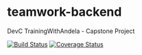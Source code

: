 # teamwork-backend
DevC TrainingWithAndela - Capstone Project

[![Build Status](https://travis-ci.com/francisetim/teamwork-backend.png?branch=ch-setup-travis-ci-25)](https://travis-ci.com/francisetim/teamwork-backend)        [![Coverage Status](https://coveralls.io/repos/github/francisetim/teamwork-backend/badge.png?branch=ch-coveralls-badge-26)](https://coveralls.io/github/francisetim/teamwork-backend?branch=ch-coveralls-badge-26)
